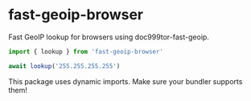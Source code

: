 # fast-geoip-browser

Fast GeoIP lookup for browsers using doc999tor-fast-geoip.

```js
import { lookup } from 'fast-geoip-browser'

await lookup('255.255.255.255')
```

This package uses dynamic imports. Make sure your bundler supports them!
